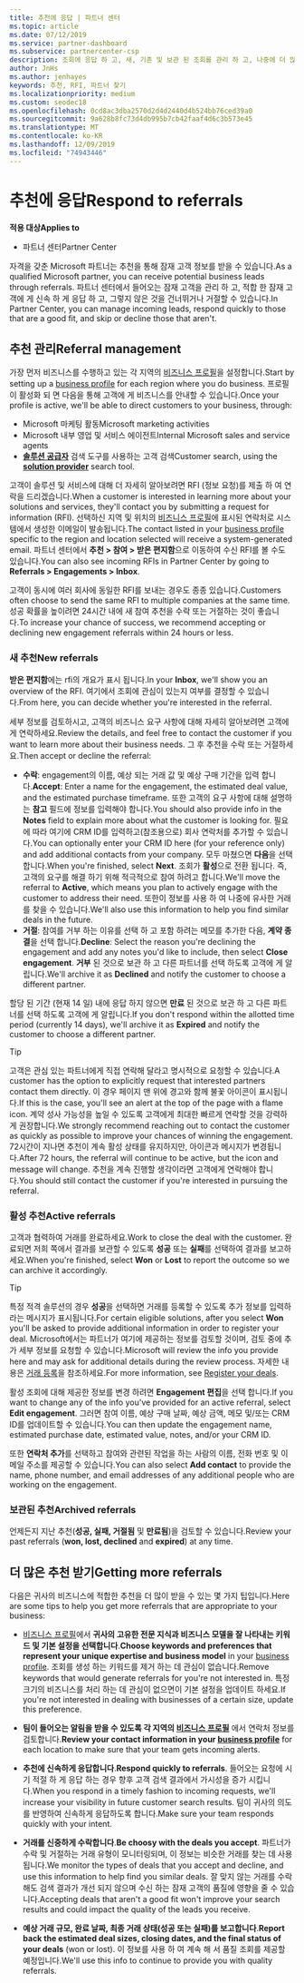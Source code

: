 ```yaml
---
title: 추천에 응답 | 파트너 센터
ms.topic: article
ms.date: 07/12/2019
ms.service: partner-dashboard
ms.subservice: partnercenter-csp
description: 조회에 응답 하 고, 새, 기존 및 보관 된 조회를 관리 하 고, 나중에 더 많은 조회를 가져오는 방법에 대해 알아봅니다.
author: JnHs
ms.author: jenhayes
keywords: 추천, RFI, 파트너 찾기
ms.localizationpriority: medium
ms.custom: seodec18
ms.openlocfilehash: 0cd8ac3dba2570d2d4d2440d4b524bb76ced39a0
ms.sourcegitcommit: 9a628b8fc73d4db995b7cb42faaf4d6c3b573e45
ms.translationtype: MT
ms.contentlocale: ko-KR
ms.lasthandoff: 12/09/2019
ms.locfileid: "74943446"
---
```

# <a name="respond-to-referrals"></a><span data-ttu-id="aebc6-104">추천에 응답</span><span class="sxs-lookup"><span data-stu-id="aebc6-104">Respond to referrals</span></span>

<span data-ttu-id="aebc6-105">**적용 대상**</span><span class="sxs-lookup"><span data-stu-id="aebc6-105">**Applies to**</span></span>

-  <span data-ttu-id="aebc6-106">파트너 센터</span><span class="sxs-lookup"><span data-stu-id="aebc6-106">Partner Center</span></span>

<span data-ttu-id="aebc6-107">자격을 갖춘 Microsoft 파트너는 추천을 통해 잠재 고객 정보를 받을 수 있습니다.</span><span class="sxs-lookup"><span data-stu-id="aebc6-107">As a qualified Microsoft partner, you can receive potential business leads through referrals.</span></span> <span data-ttu-id="aebc6-108">파트너 센터에서 들어오는 잠재 고객을 관리 하 고, 적합 한 잠재 고객에 게 신속 하 게 응답 하 고, 그렇지 않은 것을 건너뛰거나 거절할 수 있습니다.</span><span class="sxs-lookup"><span data-stu-id="aebc6-108">In Partner Center, you can manage incoming leads, respond quickly to those that are a good fit, and skip or decline those that aren't.</span></span> 

## <a name="referral-management"></a><span data-ttu-id="aebc6-109">추천 관리</span><span class="sxs-lookup"><span data-stu-id="aebc6-109">Referral management</span></span>

<span data-ttu-id="aebc6-110">가장 먼저 비즈니스를 수행하고 있는 각 지역의 [비즈니스 프로필](create-a-marketing-profile.md)을 설정합니다.</span><span class="sxs-lookup"><span data-stu-id="aebc6-110">Start by setting up a [business profile](create-a-marketing-profile.md) for each region where you do business.</span></span> <span data-ttu-id="aebc6-111">프로필이 활성화 되 면 다음을 통해 고객에 게 비즈니스를 안내할 수 있습니다.</span><span class="sxs-lookup"><span data-stu-id="aebc6-111">Once your profile is active, we'll be able to direct customers to your business, through:</span></span>

*  <span data-ttu-id="aebc6-112">Microsoft 마케팅 활동</span><span class="sxs-lookup"><span data-stu-id="aebc6-112">Microsoft marketing activities</span></span>
*  <span data-ttu-id="aebc6-113">Microsoft 내부 영업 및 서비스 에이전트</span><span class="sxs-lookup"><span data-stu-id="aebc6-113">Internal Microsoft sales and service agents</span></span>
*  <span data-ttu-id="aebc6-114">**[솔루션 공급자](https://www.microsoft.com/solution-providers/home)** 검색 도구를 사용하는 고객 검색</span><span class="sxs-lookup"><span data-stu-id="aebc6-114">Customer search, using the **[solution provider](https://www.microsoft.com/solution-providers/home)** search tool.</span></span>

<span data-ttu-id="aebc6-115">고객이 솔루션 및 서비스에 대해 더 자세히 알아보려면 RFI (정보 요청)를 제출 하 여 연락을 드리겠습니다.</span><span class="sxs-lookup"><span data-stu-id="aebc6-115">When a customer is interested in learning more about your solutions and services, they'll contact you by submitting a request for information (RFI).</span></span> <span data-ttu-id="aebc6-116">선택하신 지역 및 위치의 [비즈니스 프로필](create-a-marketing-profile.md)에 표시된 연락처로 시스템에서 생성한 이메일이 발송됩니다.</span><span class="sxs-lookup"><span data-stu-id="aebc6-116">The contact listed in your [business profile](create-a-marketing-profile.md) specific to the region and location selected will receive a system-generated email.</span></span> <span data-ttu-id="aebc6-117">파트너 센터에서 **추천 > 참여 > 받은 편지함**으로 이동하여 수신 RFI를 볼 수도 있습니다.</span><span class="sxs-lookup"><span data-stu-id="aebc6-117">You can also see incoming RFIs in Partner Center by going to **Referrals > Engagements > Inbox**.</span></span>

<span data-ttu-id="aebc6-118">고객이 동시에 여러 회사에 동일한 RFI를 보내는 경우도 종종 있습니다.</span><span class="sxs-lookup"><span data-stu-id="aebc6-118">Customers often choose to send the same RFI to multiple companies at the same time.</span></span> <span data-ttu-id="aebc6-119">성공 확률을 높이려면 24시간 내에 새 참여 추천을 수락 또는 거절하는 것이 좋습니다.</span><span class="sxs-lookup"><span data-stu-id="aebc6-119">To increase your chance of success, we recommend accepting or declining new engagement referrals within 24 hours or less.</span></span>

### <a name="new-referrals"></a><span data-ttu-id="aebc6-120">새 추천</span><span class="sxs-lookup"><span data-stu-id="aebc6-120">New referrals</span></span>

<span data-ttu-id="aebc6-121">**받은 편지함**에는 rfi의 개요가 표시 됩니다.</span><span class="sxs-lookup"><span data-stu-id="aebc6-121">In your **Inbox**, we'll show you an overview of the RFI.</span></span> <span data-ttu-id="aebc6-122">여기에서 조회에 관심이 있는지 여부를 결정할 수 있습니다.</span><span class="sxs-lookup"><span data-stu-id="aebc6-122">From here, you can decide whether you're interested in the referral.</span></span>

<span data-ttu-id="aebc6-123">세부 정보를 검토하시고, 고객의 비즈니스 요구 사항에 대해 자세히 알아보려면 고객에게 연락하세요.</span><span class="sxs-lookup"><span data-stu-id="aebc6-123">Review the details, and feel free to contact the customer if you want to learn more about their business needs.</span></span> <span data-ttu-id="aebc6-124">그 후 추천을 수락 또는 거절하세요.</span><span class="sxs-lookup"><span data-stu-id="aebc6-124">Then accept or decline the referral:</span></span>

*  <span data-ttu-id="aebc6-125">**수락**: engagement의 이름, 예상 되는 거래 값 및 예상 구매 기간을 입력 합니다.</span><span class="sxs-lookup"><span data-stu-id="aebc6-125">**Accept**: Enter a name for the engagement, the estimated deal value, and the estimated purchase timeframe.</span></span> <span data-ttu-id="aebc6-126">또한 고객의 요구 사항에 대해 설명하는 **참고** 필드에 정보를 입력해야 합니다.</span><span class="sxs-lookup"><span data-stu-id="aebc6-126">You should also provide info in the **Notes** field to explain more about what the customer is looking for.</span></span> <span data-ttu-id="aebc6-127">필요에 따라 여기에 CRM ID를 입력하고(참조용으로) 회사 연락처를 추가할 수 있습니다.</span><span class="sxs-lookup"><span data-stu-id="aebc6-127">You can optionally enter your CRM ID here (for your reference only) and add additional contacts from your company.</span></span> <span data-ttu-id="aebc6-128">모두 마쳤으면 **다음**을 선택합니다.</span><span class="sxs-lookup"><span data-stu-id="aebc6-128">When you're finished, select **Next**.</span></span> <span data-ttu-id="aebc6-129">조회가 **활성**으로 전환 됩니다. 즉, 고객의 요구를 해결 하기 위해 적극적으로 참여 하려고 합니다.</span><span class="sxs-lookup"><span data-stu-id="aebc6-129">We'll move the referral to **Active**, which means you plan to actively engage with the customer to address their need.</span></span> <span data-ttu-id="aebc6-130">또한이 정보를 사용 하 여 나중에 유사한 거래를 찾을 수 있습니다.</span><span class="sxs-lookup"><span data-stu-id="aebc6-130">We'll also use this information to help you find similar deals in the future.</span></span>
*  <span data-ttu-id="aebc6-131">**거절**: 참여를 거부 하는 이유를 선택 하 고 포함 하려는 메모를 추가한 다음, **계약 종결**을 선택 합니다.</span><span class="sxs-lookup"><span data-stu-id="aebc6-131">**Decline**: Select the reason you're declining the engagement and add any notes you'd like to include, then select **Close engagement**.</span></span> <span data-ttu-id="aebc6-132">**거부** 된 것으로 보관 하 고 다른 파트너를 선택 하도록 고객에 게 알립니다.</span><span class="sxs-lookup"><span data-stu-id="aebc6-132">We'll archive it as **Declined** and notify the customer to choose a different partner.</span></span>

<span data-ttu-id="aebc6-133">할당 된 기간 (현재 14 일) 내에 응답 하지 않으면 **만료** 된 것으로 보관 하 고 다른 파트너를 선택 하도록 고객에 게 알립니다.</span><span class="sxs-lookup"><span data-stu-id="aebc6-133">If you don't respond within the allotted time period (currently 14 days), we'll archive it as **Expired** and notify the customer to choose a different partner.</span></span>

> [!TIP]
> <span data-ttu-id="aebc6-134">고객은 관심 있는 파트너에게 직접 연락해 달라고 명시적으로 요청할 수 있습니다.</span><span class="sxs-lookup"><span data-stu-id="aebc6-134">A customer has the option to explicitly request that interested partners contact them directly.</span></span> <span data-ttu-id="aebc6-135">이 경우 페이지 맨 위에 경고와 함께 불꽃 아이콘이 표시됩니다.</span><span class="sxs-lookup"><span data-stu-id="aebc6-135">If this is the case, you'll see an alert at the top of the page with a flame icon.</span></span> <span data-ttu-id="aebc6-136">계약 성사 가능성을 높일 수 있도록 고객에게 최대한 빠르게 연락할 것을 강력하게 권장합니다.</span><span class="sxs-lookup"><span data-stu-id="aebc6-136">We strongly recommend reaching out to contact the customer as quickly as possible to improve your chances of winning the engagement.</span></span> <span data-ttu-id="aebc6-137">72시간이 지나면 추천이 계속 활성 상태를 유지하지만, 아이콘과 메시지가 변경됩니다.</span><span class="sxs-lookup"><span data-stu-id="aebc6-137">After 72 hours, the referral will continue to be active, but the icon and message will change.</span></span> <span data-ttu-id="aebc6-138">추천을 계속 진행할 생각이라면 고객에게 연락해야 합니다.</span><span class="sxs-lookup"><span data-stu-id="aebc6-138">You should still contact the customer if you're interested in pursuing the referral.</span></span>

### <a name="active-referrals"></a><span data-ttu-id="aebc6-139">활성 추천</span><span class="sxs-lookup"><span data-stu-id="aebc6-139">Active referrals</span></span>

<span data-ttu-id="aebc6-140">고객과 협력하여 거래를 완료하세요.</span><span class="sxs-lookup"><span data-stu-id="aebc6-140">Work to close the deal with the customer.</span></span> <span data-ttu-id="aebc6-141">완료되면 저희 쪽에서 결과를 보관할 수 있도록 **성공** 또는 **실패**를 선택하여 결과를 보고하세요.</span><span class="sxs-lookup"><span data-stu-id="aebc6-141">When you're finished, select **Won** or **Lost** to report the outcome so we can archive it accordingly.</span></span>

> [!TIP]
> <span data-ttu-id="aebc6-142">특정 적격 솔루션의 경우 **성공**을 선택하면 거래를 등록할 수 있도록 추가 정보를 입력하라는 메시지가 표시됩니다.</span><span class="sxs-lookup"><span data-stu-id="aebc6-142">For certain eligible solutions, after you select **Won** you'll be asked to provide additional information in order to register your deal.</span></span> <span data-ttu-id="aebc6-143">Microsoft에서는 파트너가 여기에 제공하는 정보를 검토할 것이며, 검토 중에 추가 세부 정보를 요청할 수 있습니다.</span><span class="sxs-lookup"><span data-stu-id="aebc6-143">Microsoft will review the info you provide here and may ask for additional details during the review process.</span></span> <span data-ttu-id="aebc6-144">자세한 내용은 [거래 등록](register-deals.md)을 참조하세요.</span><span class="sxs-lookup"><span data-stu-id="aebc6-144">For more information, see [Register your deals](register-deals.md).</span></span>

<span data-ttu-id="aebc6-145">활성 조회에 대해 제공한 정보를 변경 하려면 **Engagement 편집**을 선택 합니다.</span><span class="sxs-lookup"><span data-stu-id="aebc6-145">If you want to change any of the info you've provided for an active referral, select **Edit engagement**.</span></span> <span data-ttu-id="aebc6-146">그러면 참여 이름, 예상 구매 날짜, 예상 금액, 메모 및/또는 CRM ID를 업데이트할 수 있습니다.</span><span class="sxs-lookup"><span data-stu-id="aebc6-146">You can then update the engagement name, estimated purchase date, estimated value, notes, and/or your CRM ID.</span></span>

<span data-ttu-id="aebc6-147">또한 **연락처 추가**를 선택하고 참여와 관련된 작업을 하는 사람의 이름, 전화 번호 및 이메일 주소를 제공할 수 있습니다.</span><span class="sxs-lookup"><span data-stu-id="aebc6-147">You can also select **Add contact** to provide the name, phone number, and email addresses of any additional people who are working on the engagement.</span></span>


### <a name="archived-referrals"></a><span data-ttu-id="aebc6-148">보관된 추천</span><span class="sxs-lookup"><span data-stu-id="aebc6-148">Archived referrals</span></span>

<span data-ttu-id="aebc6-149">언제든지 지난 추천(**성공, 실패, 거절됨** 및 **만료됨**)을 검토할 수 있습니다.</span><span class="sxs-lookup"><span data-stu-id="aebc6-149">Review your past referrals (**won, lost, declined** and **expired**) at any time.</span></span> 

## <a name="getting-more-referrals"></a><span data-ttu-id="aebc6-150">더 많은 추천 받기</span><span class="sxs-lookup"><span data-stu-id="aebc6-150">Getting more referrals</span></span>

<span data-ttu-id="aebc6-151">다음은 귀사의 비즈니스에 적합한 추천을 더 많이 받을 수 있는 몇 가지 팁입니다.</span><span class="sxs-lookup"><span data-stu-id="aebc6-151">Here are some tips to help you get more referrals that are appropriate to your business:</span></span>

*  <span data-ttu-id="aebc6-152">[비즈니스 프로필](create-a-marketing-profile.md)에서 **귀사의 고유한 전문 지식과 비즈니스 모델을 잘 나타내는 키워드 및 기본 설정을 선택합니다**.</span><span class="sxs-lookup"><span data-stu-id="aebc6-152">**Choose keywords and preferences that represent your unique expertise and business model** in your [business profile](create-a-marketing-profile.md).</span></span> <span data-ttu-id="aebc6-153">조회를 생성 하는 키워드를 제거 하는 데 관심이 없습니다.</span><span class="sxs-lookup"><span data-stu-id="aebc6-153">Remove keywords that would generate referrals for you're not interested in.</span></span> <span data-ttu-id="aebc6-154">특정 크기의 비즈니스를 처리 하는 데 관심이 없으면이 기본 설정을 업데이트 하세요.</span><span class="sxs-lookup"><span data-stu-id="aebc6-154">If you're not interested in dealing with businesses of a certain size, update this preference.</span></span>

*  <span data-ttu-id="aebc6-155">**팀이 들어오는 알림을 받을 수 있도록 각 지역의 [비즈니스 프로필](create-a-marketing-profile.md)** 에서 연락처 정보를 검토합니다.</span><span class="sxs-lookup"><span data-stu-id="aebc6-155">**Review your contact information in your [business profile](create-a-marketing-profile.md)** for each location to make sure that your team gets incoming alerts.</span></span>

*  <span data-ttu-id="aebc6-156">**추천에 신속하게 응답합니다**.</span><span class="sxs-lookup"><span data-stu-id="aebc6-156">**Respond quickly to referrals**.</span></span> <span data-ttu-id="aebc6-157">들어오는 요청에 시기 적절 하 게 응답 하는 경우 향후 고객 검색 결과에서 가시성을 증가 시킵니다.</span><span class="sxs-lookup"><span data-stu-id="aebc6-157">When you respond in a timely fashion to incoming requests, we'll increase your visibility in future customer search results.</span></span> <span data-ttu-id="aebc6-158">팀이 귀사의 의도를 반영하여 신속하게 응답하도록 합니다.</span><span class="sxs-lookup"><span data-stu-id="aebc6-158">Make sure your team responds quickly with your intent.</span></span>

*  <span data-ttu-id="aebc6-159">**거래를 신중하게 수락합니다**.</span><span class="sxs-lookup"><span data-stu-id="aebc6-159">**Be choosy with the deals you accept**.</span></span> <span data-ttu-id="aebc6-160">파트너가 수락 및 거절하는 거래 유형이 모니터링되며, 이 정보는 비슷한 거래를 찾는 데 사용됩니다.</span><span class="sxs-lookup"><span data-stu-id="aebc6-160">We monitor the types of deals that you accept and decline, and use this information to help find you similar deals.</span></span> <span data-ttu-id="aebc6-161">잘 맞지 않는 거래를 수락 해도 검색 결과가 개선 되지 않으며 수신 하는 잠재 고객의 품질에 영향을 줄 수 있습니다.</span><span class="sxs-lookup"><span data-stu-id="aebc6-161">Accepting deals that aren't a good fit won't improve your search results and could impact the quality of the leads you receive.</span></span>

*  <span data-ttu-id="aebc6-162">**예상 거래 규모, 완료 날짜, 최종 거래 상태(성공 또는 실패)를 보고합니다**.</span><span class="sxs-lookup"><span data-stu-id="aebc6-162">**Report back the estimated deal sizes, closing dates, and the final status of your deals** (won or lost).</span></span> <span data-ttu-id="aebc6-163">이 정보를 사용 하 여 계속 해 서 품질 조회를 제공할 예정입니다.</span><span class="sxs-lookup"><span data-stu-id="aebc6-163">We'll use this info to continue to provide you with quality referrals.</span></span>
